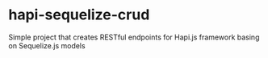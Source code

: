 # hapi-sequelize-crud
Simple project that creates RESTful endpoints for Hapi.js framework basing on Sequelize.js models
